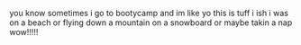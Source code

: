 you know sometimes i go to bootycamp and im like yo this is tuff i ish i was on a beach or flying down a mountain on a snowboard or maybe takin a nap wow!!!!!